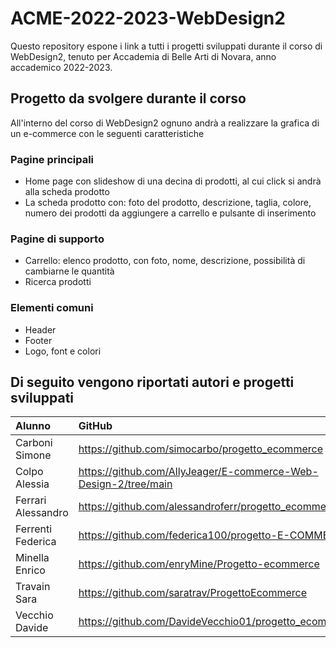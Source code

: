 # ACME-2022-2023-WebDesign2

Questo repository espone i link a tutti i progetti sviluppati durante il corso di WebDesign2, tenuto per Accademia di Belle Arti di Novara, anno accademico 2022-2023.

## Progetto da svolgere durante il corso

All'interno del corso di WebDesign2 ognuno andrà a realizzare la grafica di un e-commerce con le seguenti caratteristiche

### Pagine principali

- Home page con slideshow di una decina di prodotti, al cui click si andrà alla scheda prodotto
- La scheda prodotto con: foto del prodotto, descrizione, taglia, colore, numero dei prodotti da aggiungere a carrello e pulsante di inserimento

### Pagine di supporto

- Carrello: elenco prodotto, con foto, nome, descrizione, possibilità di cambiarne le quantità
- Ricerca prodotti

### Elementi comuni

- Header
- Footer
- Logo, font e colori

## Di seguito vengono riportati autori e progetti sviluppati

| Alunno | GitHub | Netlify |
|:------|:------------|:-|
| Carboni Simone | https://github.com/simocarbo/progetto_ecommerce | https://simonesitogragichemoto.netlify.app/ |
| Colpo Alessia | https://github.com/AllyJeager/E-commerce-Web-Design-2/tree/main | https://mangacommerce.netlify.app/ |
| Ferrari Alessandro | https://github.com/alessandroferr/progetto_ecommerce | https://ferariecommerce.netlify.app/ |
| Ferrenti Federica | https://github.com/federica100/progetto-E-COMMERCE | https://ferrentiprogettoe-commerce.netlify.app/ |
| Minella Enrico | https://github.com/enryMine/Progetto-ecommerce | https://ecommercebello.netlify.app/ |
| Travain Sara | https://github.com/saratrav/ProgettoEcommerce | https://main--booksecommerce.netlify.app/ |
| Vecchio Davide | https://github.com/DavideVecchio01/progetto_ecommerce | https://davidevecchioecommerce.netlify.app/ |
